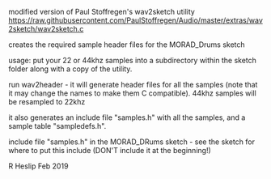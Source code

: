 modified version of Paul Stoffregen's wav2sketch utility https://raw.githubusercontent.com/PaulStoffregen/Audio/master/extras/wav2sketch/wav2sketch.c

creates the required sample header files for the MORAD_Drums sketch

usage: put your 22 or 44khz samples into a subdirectory within the sketch folder along with a copy of the utility. 

run wav2header - it will generate header files for all the samples (note that it may change the names to make them C compatible). 44khz samples will be resampled to 22khz

it also generates an include file "samples.h" with all the samples, and a sample table "sampledefs.h".

include file "samples.h" in the MORAD_DRums sketch - see the sketch for where to put this include (DON'T include it at the beginning!)

R Heslip Feb 2019

